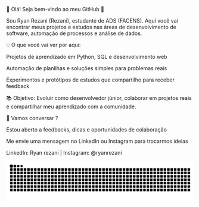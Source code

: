 🚀 Olá! Seja bem-vindo ao meu GitHub 👋

Sou Ryan Rezani (Rezani), estudante de ADS (FACENS).
Aqui você vai encontrar meus projetos e estudos nas áreas de desenvolvimento de software, automação de processos e análise de dados.

💡 O que você vai ver por aqui:

Projetos de aprendizado em Python, SQL e desenvolvimento web

Automação de planilhas e soluções simples para problemas reais

Experimentos e protótipos de estudos que compartilho para receber feedback

📚 Objetivo:
Evoluir como desenvolvedor júnior, colaborar em projetos reais e compartilhar meu aprendizado com a comunidade.

🤝 Vamos conversar ?

Estou aberto a feedbacks, dicas e oportunidades de colaboração

Me envie uma mensagem no LinkedIn ou Instagram para trocarmos ideias

LinkedIn: Ryan rezani | Instagram: @ryanrezani



<picture align="center">
  <source media="(prefers-color-scheme: dark)" srcset="https://raw.githubusercontent.com/rezaniryan/rezaniryan/output/github-contribution-grid-snake-dark.svg">
  <source media="(prefers-color-scheme: light)" srcset="https://raw.githubusercontent.com/rezaniryan/rezaniryan/output/github-contribution-grid-snake-dark.svg">
  <img align="center" alt="github contribution grid snake animation" src="https://raw.githubusercontent.com/rezaniryan/rezaniryan/output/github-contribution-grid-snake.svg">
</picture>

 
